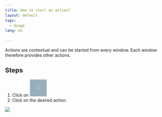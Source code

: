 ```yaml
---
title: How to start an action?
layout: default
tags:
  - Usage
lang: en

---
```

Actions are contextual and can be started from every window. Each window therefore provides other actions.

## Steps

1. Click on ![](assets/Neuen_Datensatz_Webui-4273e.png)
1. Click on the desired action.

![](assets/AktionStarten.gif)
